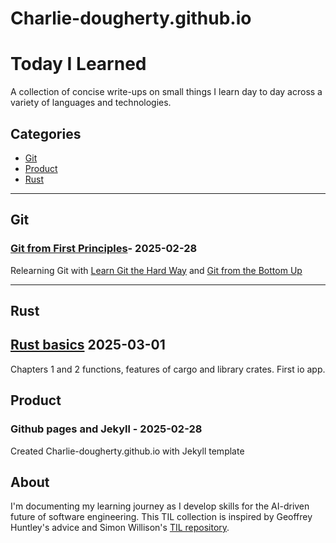 # Charlie-dougherty.github.io

# Today I Learned

A collection of concise write-ups on small things I learn day to day across a variety of languages and technologies.

## Categories
* [Git](#Git)
* [Product](#Product)
* [Rust](#Rust)

---

## Git

### [Git from First Principles](https://jwiegley.github.io/git-from-the-bottom-up/1-Repository/1-directory-content-tracking.html)- 2025-02-28

Relearning Git with [Learn Git the Hard Way](https://github.com/georgeowen1993/learn-git-the-hard-way/blob/master/learngitthehardway.pdf) and [Git from the Bottom Up](https://jwiegley.github.io/git-from-the-bottom-up/1-Repository/1-directory-content-tracking.html)

---

## Rust

## [Rust basics](https://rust-book.cs.brown.edu/ch02-00-guessing-game-tutorial.html#testing-the-first-part) 2025-03-01

Chapters 1 and 2 functions, features of cargo and library crates. First io app. 

## Product

### Github pages and Jekyll - 2025-02-28

Created Charlie-dougherty.github.io with Jekyll template

## About

I'm documenting my learning journey as I develop skills for the AI-driven future of software engineering. This TIL collection is inspired by Geoffrey Huntley's advice and Simon Willison's [TIL repository](https://github.com/simonw/til).

<!-- Example template for a new TIL entry:

## Category

### [Title](category/file.md) - YYYY-MM-DD

Brief description of what you learned.

-->
